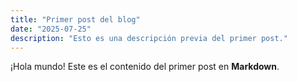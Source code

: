 ```yaml
---
title: "Primer post del blog"
date: "2025-07-25"
description: "Esto es una descripción previa del primer post."
---
```


¡Hola mundo! Este es el contenido del primer post en **Markdown**.
